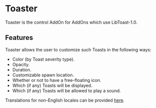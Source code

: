 # Toaster

Toaster is the control AddOn for AddOns which use LibToast-1.0.

## Features

Toaster allows the user to customize such Toasts in the following ways:

- Color (by Toast severity type).
- Opacity.
- Duration.
- Customizable spawn location.
- Whether or not to have a free-floating icon.
- Which (if any) Toasts will be displayed.
- Which (if any) Toasts will be allowed to play a sound.

Translations for non-English locales can be provided [here](https://www.wowace.com/projects/toaster/localization).
